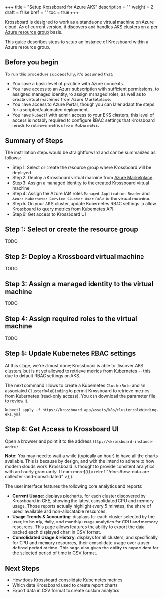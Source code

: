 +++
title = "Setup Krossboard for Azure AKS"
description = ""
weight = 2
draft = false
bref = ""
toc = true 
+++

Krossboard is designed to work as a standalone virtual machine on Azure cloud.
As of current version, it discovers and handles AKS clusters on a per [Azure resource group](https://docs.microsoft.com/en-us/azure/azure-resource-manager/management/overview) basis. 

This guide describes steps to setup an instance of Krossboard within a Azure resource group. 


## Before you begin
To run this procedure successfully, it's assumed that:

 * You have a basic level of practice with Azure concepts.
 * You have access to an Azure subscription with sufficient permissions, to assigned managed identity, to assign managed roles, as well as to create virtual machines from Azure Marketplace.
 * You have access to Azure Portal, though you can later adapt the steps for a scripted/automated deployment.
 * You have `kubectl` with admin access to your EKS clusters; this level of access is notably required to configure RBAC settings that Krossboard needs to retrieve metrics from Kubernetes.

## Summary of Steps
The installation steps would be straightforward and can be summarized as follows:

* Step 1: Select or create the resource group where Krossboard will be deployed.
* Step 2: Deploy a Krossboard virtual machine from [Azure Marketplace](https://portal.azure.com/#blade/Microsoft_Azure_Marketplace).
* Step 3: Assign a managed identity to the created Krossboard virtual machine
* Step 4: Assign the Azure IAM roles `Managed Application Reader` and `Azure Kubernetes Service Cluster User Role` to the virtual machine. 
* Step 5: On your AKS cluster, update Kubernetes RBAC settings to allow Krossboard to query metrics from Kubernetes API. 
* Step 6: Get access to Krossboard UI

## Step 1: Select or create the resource group
TODO

## Step 2: Deploy a Krossboard virtual machine
TODO

## Step 3: Assign a managed identity to the virtual machine
TODO

## Step 4: Assign required roles to the virtual machine
TODO

## Step 5: Update Kubernetes RBAC settings
At this stage, we're almost done; Krossboard is able to discover AKS clusters, but is nt yet allowed to retrieve metrics from Kubernetes -- this due to default RBAC settings on AKS. 

The next command allows to create a Kubernetes `ClusterRole` and an associated `ClusterRoleBinding` to permit Krossboard to retrieve metrics from Kubernetes (read-only access). You can download the parameter file to review it. 

```
kubectl apply -f https://krossboard.app/assets/k8s/clusterrolebinding-eks.yml
```

## Step 6: Get Access to Krossboard UI
Open a browser and point it to the address `http://<krossboard-instance-addr>/`.

**Note:** You may need to wait a while (typically an hour) to have all the charts available. This is because by design, and with the intend to adhere to how modern clouds work, Krossboard is thought to provide consitent analytics with an hourly granularity. [Learn more]({{< relref "/docs/how-data-are-collected-and-consolidated" >}}).

The user interface features the following core analytics and reports:
 * **Current Usage**: displays piecharts, for each cluster discovered by Krossboard in GKE, showing the latest consolidated CPU and memory usage. Those reports actually highlight every 5 minutes, the share of used, available and non-allocatable resources.
 * **Usage Trends & Accounting**: displays for each cluster selected by the user, its hourly, daily, and monthly usage analytics for CPU and memory resources. This page allows features the ability to export the data backed each displayed chart in CSV format.
 * **Consolidated Usage & History**: displays for all clusters, and specifically for CPU and memory resources, their consolidate usage over a user-defined period of time. This page also gives the ability to export data for the selected period of time in CSV format.

## Next Steps

* How does Krossboard consolidate Kubernetes metrics
* Which data Krossboard used to create report charts
* Export data in CSV format to create custom analytics
